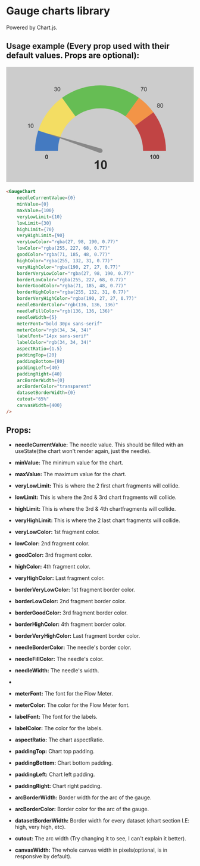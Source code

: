 # Gauge charts library
Powered by Chart.js.

## Usage example (Every prop used with their default values. Props are optional):
![default_gauge_example.png](public/default-gauge-example.png)

```html
<GaugeChart
    needleCurrentValue={0}
    minValue={0}
    maxValue={100}
    veryLowLimit={10}
    lowLimit={30}
    highLimit={70}
    veryHighLimit={90}
    veryLowColor="rgba(27, 98, 190, 0.77)"
    lowColor="rgba(255, 227, 68, 0.77)"
    goodColor="rgba(71, 185, 48, 0.77)"
    highColor="rgba(255, 132, 31, 0.77)"
    veryHighColor="rgba(190, 27, 27, 0.77)"
    borderVeryLowColor="rgba(27, 98, 190, 0.77)"
    borderLowColor="rgba(255, 227, 68, 0.77)"
    borderGoodColor="rgba(71, 185, 48, 0.77)"
    borderHighColor="rgba(255, 132, 31, 0.77)"
    borderVeryHighColor="rgba(190, 27, 27, 0.77)"
    needleBorderColor="rgb(136, 136, 136)"
    needleFillColor="rgb(136, 136, 136)"
    needleWidth={5}
    meterFont="bold 30px sans-serif"
    meterColor="rgb(34, 34, 34)"
    labelFont="14px sans-serif"
    labelColor="rgb(34, 34, 34)"
    aspectRatio={1.5}
    paddingTop={20}
    paddingBottom={80}
    paddingLeft={40}
    paddingRight={40}
    arcBorderWidth={0}
    arcBorderColor="transparent"
    datasetBorderWidth={0}
    cutout="65%"
    canvasWidth={400}
/>
```
## Props:
- **needleCurrentValue:** The needle value. This should be filled with an useState(the chart won't render again, just the needle).
  
- **minValue:** The minimum value for the chart.
- **maxValue:** The maximum value for the chart.
  
- **veryLowLimit:** This is where the 2 first chart fragments will collide.
- **lowLimit:** This is where the 2nd & 3rd chart fragments will collide.
- **highLimit:** This is where the 3rd & 4th chartfragments will collide.
- **veryHighLimit:** This is where the 2 last chart fragments will collide.
  
- **veryLowColor:** 1st fragment color.
- **lowColor:** 2nd fragment color.
- **goodColor:** 3rd fragment color.
- **highColor:** 4th fragment color.
- **veryHighColor:** Last fragment color.
- **borderVeryLowColor:** 1st fragment border color.
- **borderLowColor:** 2nd fragment border color.
- **borderGoodColor:** 3rd fragment border color.
- **borderHighColor:** 4th fragment border color.
- **borderVeryHighColor:** Last fragment border color.

- **needleBorderColor:** The needle's border color.
- **needleFillColor:** The needle's color.
- **needleWidth:** The needle's width.
- 
- **meterFont:** The font for the Flow Meter.
- **meterColor:** The color for the Flow Meter font.

- **labelFont:** The font for the labels.
- **labelColor:** The color for the labels.

- **aspectRatio:** The chart aspectRatio.
- **paddingTop:** Chart top padding.
- **paddingBottom:** Chart bottom padding.
- **paddingLeft:** Chart left padding.
- **paddingRight:** Chart right padding.

- **arcBorderWidth:** Border width for the arc of the gauge.
- **arcBorderColor:** Border color for the arc of the gauge.
- **datasetBorderWidth:** Border width for every dataset (chart section I.E: high, very high, etc).
- **cutout:** The arc width (Try changing it to see, I can't explain it better).
- **canvasWidth:** The whole canvas width in pixels(optional, is in responsive by default).